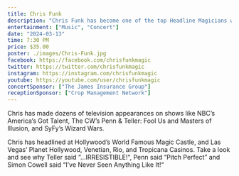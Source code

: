 ```yaml
---
title: Chris Funk
description: "Chris Funk has become one of the top Headline Magicians with shows at Performing Art Centers, Las Vegas Casinos and High End Corporate/Fundraiser Events."
entertainment: ["Music", "Concert"]
date: "2024-03-13"
time: 7:30 PM
price: $35.00
poster: ./images/Chris-Funk.jpg
facebook: https://facebook.com/chrisfunkmagic
twitter: https://twitter.com/chrisfunkmagic
instagram: https://instagram.com/chrisfunkmagic
youtube: https://youtube.com/user/chrisfunkmagic
concertSponsor: ["The James Insurance Group"]
receptionSponsor: ["Crop Management Network"]
---
```


Chris has made dozens of television appearances on shows like NBC’s America’s Got Talent, The CW’s Penn & Teller: Fool Us and Masters of Illusion, and SyFy’s Wizard Wars.

Chris has headlined at Hollywood’s World Famous Magic Castle, and Las Vegas’ Planet Hollywood, Venetian, Rio, and Tropicana Casinos.  Take a look and see why Teller said “…IRRESISTIBLE!“, Penn said “Pitch Perfect” and Simon Cowell said “I’ve Never Seen Anything Like It!“